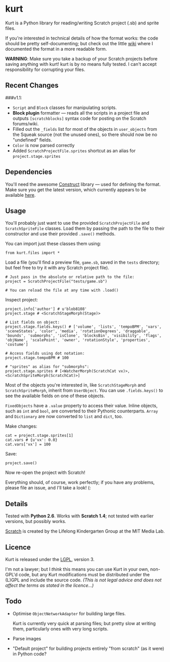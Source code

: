 
# kurt

Kurt is a Python library for reading/writing Scratch project (.sb) and sprite files.

If you're interested in technical details of how the format works: the code should be pretty self-documenting; but check out the little [wiki](http://scratchformat.wikispaces.com/) where I documented the format in a more readable form.

**WARNING**: Make sure you take a backup of your Scratch projects before saving anything with kurt! kurt is by no means fully tested. I can't accept responsibility for corrupting your files.


## Recent Changes 

###v1.1: 

* `Script` and `Block` classes for manipulating scripts.
* **Block plugin** formatter — reads all the scripts in a project file and outputs `[scratchblocks]` syntax code for posting on the Scratch forums/wiki.
* Filled out the `_fields` list for most of the objects in `user_objects` from the Squeak source (not the unused ones), so there should now be no "undefined" fields.
* `Color` is now parsed correctly
* Added `ScratchProjectFile.sprites` shortcut as an alias for `project.stage.sprites`


## Dependencies

You'll need the awesome [Construct](http://construct.wikispaces.com/) library — used for defining the format. Make sure you get the latest version, which currently appears to be available [here](http://pypi.python.org/pypi/construct).


## Usage

You'll probably just want to use the provided `ScratchProjectFile` and `ScratchSpriteFile` classes. Load them by passing the path to the file to their constructor and use their provided `.save()` methods.

You can import just these classes them using:

    from kurt.files import *

Load a file (you'll find a preview file, `game.sb`, saved in the `tests` directory; but feel free to try it with any Scratch project file).

	# Just pass in the absolute or relative path to the file:
	project = ScratchProjectFile("tests/game.sb")
	
    # You can reload the file at any time with .load()

Inspect project:

    project.info['author'] # u'blob8108'
    project.stage # <ScratchStageMorph(Stage)>
    
    # List fields on object:
    project.stage.fields.keys() # ['volume', 'lists', 'tempoBPM', 'vars', 'sceneStates', 'color', 'media', 'rotationDegrees', 'draggable', 'bounds', 'submorphs', 'isClone', 'blocksBin', 'visibility', 'flags', 'objName', 'scalePoint', 'owner', 'rotationStyle', 'properties', 'costume']
    
    # Access fields using dot notation:
    project.stage.tempoBPM # 100
    
    # "sprites" as alias for "submorphs":
    project.stage.sprites # [<WatcherMorph(ScratchCat vx)>, <ScratchSpriteMorph(ScratchCat)>]

Most of the objects you're interested in, like `ScratchStageMorph` and `ScratchSpriteMorph`, inherit from `UserObject`. You can use `.fields.keys()` to see the available fields on one of these objects.

`FixedObjects` have a `.value` property to access their value. Inline objects, such as `int` and `bool`, are converted to their Pythonic counterparts. `Array` and `Dictionary` are now converted to `list` and `dict`, too.
    
Make changes:

    cat = project.stage.sprites[1]
    cat.vars # {u'vx': 0.0}
    cat.vars['vx'] = 100

Save:

    project.save()

Now re-open the project with Scratch!

Everything should, of course, work perfectly; if you have any problems, please file an issue, and I'll take a look! (:


## Details

Tested with **Python 2.6**. Works with **Scratch 1.4**; not tested with earlier versions, but possibly works.

[Scratch](http://scratch.mit.edu/) is created by the Lifelong Kindergarten Group at the MIT Media Lab.


## Licence

Kurt is released under the [LGPL](www.gnu.org/licenses/lgpl), version 3.

I'm not a lawyer; but I _think_ this means you can use Kurt in your own, non-GPL'd code, but any Kurt modifications must be distributed under the (L)GPL and include the source code. _(This is not legal advice and does not affect the terms as stated in the licence...)_


## Todo

- Optimise `ObjectNetworkAdapter` for building large files.	

	Kurt is currently very quick at parsing files; but pretty slow at writing them, particularly ones with very long scripts.

- Parse images
- "Default project" for building projects entirely "from scratch" (as it were) in Python code?



